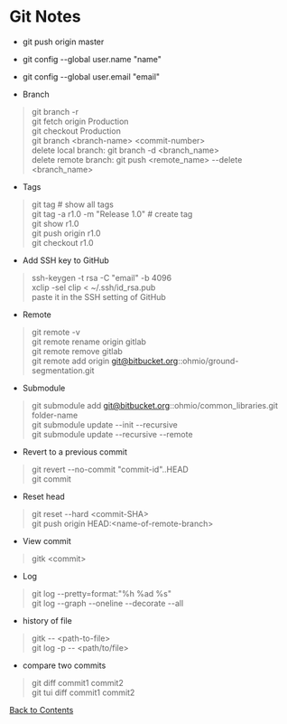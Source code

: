 # Git Notes

* git push origin master
* git config --global user.name "name"
* git config --global user.email "email"

* Branch
> git branch -r\
> git fetch origin Production\
> git checkout Production\
> git branch \<branch-name> \<commit-number>\
> delete local branch: git branch -d \<branch_name>\
> delete remote branch: git push \<remote_name> --delete \<branch_name>

* Tags
> git tag # show all tags\
> git tag -a r1.0 -m "Release 1.0" # create tag\
> git show r1.0\
> git push origin r1.0\
> git checkout r1.0

* Add SSH key to GitHub
> ssh-keygen -t rsa -C "email" -b 4096\
> xclip -sel clip < ~/.ssh/id_rsa.pub\
> paste it in the SSH setting of GitHub

* Remote
> git remote -v\
> git remote rename origin gitlab\
> git remote remove gitlab\
> git remote add origin git@bitbucket.org::ohmio/ground-segmentation.git

* Submodule
> git submodule add git@bitbucket.org::ohmio/common_libraries.git folder-name\
> git submodule update --init --recursive\
> git submodule update --recursive --remote

* Revert to a previous commit
> git revert --no-commit "commit-id"..HEAD\
> git commit

* Reset head
> git reset --hard \<commit-SHA>\
> git push origin HEAD:\<name-of-remote-branch>

* View commit
> gitk \<commit>

* Log
> git log --pretty=format:"%h %ad %s"\
> git log --graph --oneline --decorate --all

* history of file
> gitk -- \<path-to-file>\
> git log -p -- \<path/to/file>

* compare two commits
> git diff commit1 commit2\
> git tui diff commit1 commit2


[Back to Contents](../README.md)
